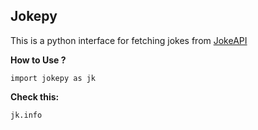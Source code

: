 ﻿## Jokepy

This is a python interface for fetching jokes from [JokeAPI](https://sv443.net/jokeapi/v2)

 **How to Use ?**

    import jokepy as jk

**Check this:**

    jk.info
    

